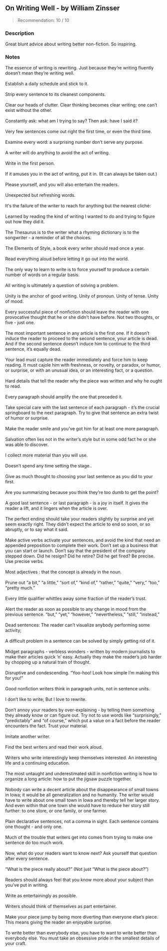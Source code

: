 ## On Writing Well - by William Zinsser
> Recommendation: 10 / 10
    
### Description
Great blunt advice about writing better non-fiction. So inspiring.
    
### Notes
The essence of writing is rewriting. Just because they’re writing fluently doesn’t mean they’re writing well.<br>
<br>
Establish a daily schedule and stick to it.<br>
<br>
Strip every sentence to its cleanest components.<br>
<br>
Clear our heads of clutter. Clear thinking becomes clear writing; one can’t exist without the other.<br>
<br>
Constantly ask: what am I trying to say?  Then ask: have I said it?<br>
<br>
Very few sentences come out right the first time, or even the third time.<br>
<br>
Examine every word: a surprising number don’t serve any purpose.<br>
<br>
A writer will do anything to avoid the act of writing.<br>
<br>
Write in the first person.<br>
<br>
If it amuses you in the act of writing, put it in. (It can always be taken out.)<br>
<br>
Please yourself, and you will also entertain the readers.<br>
<br>
Unexpected but refreshing words.<br>
<br>
It's the failure of the writer to reach for anything but the nearest cliché:<br>
<br>
Learned by reading the kind of writing I wanted to do and trying to figure out how they did it.<br>
<br>
The Thesaurus is to the writer what a rhyming dictionary is to the songwriter - a reminder of all the choices.<br>
<br>
The Elements of Style, a book every writer should read once a year.<br>
<br>
Read everything aloud before letting it go out into the world.<br>
<br>
The only way to learn to write is to force yourself to produce a certain number of words on a regular basis.<br>
<br>
All writing is ultimately a question of solving a problem.<br>
<br>
Unity is the anchor of good writing.  Unity of pronoun.  Unity of tense.  Unity of mood.<br>
<br>
Every successful piece of nonfiction should leave the reader with one provocative thought that he or she didn’t have before.  Not two thoughts, or five - just one.<br>
<br>
The most important sentence in any article is the first one. If it doesn’t induce the reader to proceed to the second sentence, your article is dead. And if the second sentence doesn’t induce him to continue to the third sentence, it’s equally dead.<br>
<br>
Your lead must capture the reader immediately and force him to keep reading. It must cajole him with freshness, or novelty, or paradox, or humor, or surprise, or with an unusual idea, or an interesting fact, or a question.<br>
<br>
Hard details that tell the reader why the piece was written and why he ought to read.<br>
<br>
Every paragraph should amplify the one that preceded it.<br>
<br>
Take special care with the last sentence of each paragraph - it’s the crucial springboard to the next paragraph. Try to give that sentence an extra twist of humor or surprise.<br>
<br>
Make the reader smile and you’ve got him for at least one more paragraph.<br>
<br>
Salvation often lies not in the writer’s style but in some odd fact he or she was able to discover.<br>
<br>
I collect more material than you will use.<br>
<br>
Doesn’t spend any time setting the stage..<br>
<br>
Give as much thought to choosing your last sentence as you did to your first.<br>
<br>
Are you summarizing because you think they’re too dumb to get the point?<br>
<br>
A good last sentence - or last paragraph - is a joy in itself. It gives the reader a lift, and it lingers when the article is over.<br>
<br>
The perfect ending should take your readers slightly by surprise and yet seem exactly right. They didn’t expect the article to end so soon, or so abruptly, or to say what it said.<br>
<br>
Make active verbs activate your sentences, and avoid the kind that need an appended preposition to complete their work. Don’t set up a business that you can start or launch. Don’t say that the president of the company stepped down. Did he resign? Did he retire? Did he get fired? Be precise. Use precise verbs.<br>
<br>
Most adjectives : that the concept is already in the noun.<br>
<br>
Prune out “a bit,” “a little,” “sort of,” “kind of,” “rather,” “quite,” “very,” “too,” “pretty much.”<br>
<br>
Every little qualifier whittles away some fraction of the reader’s trust.<br>
<br>
Alert the reader as soon as possible to any change in mood from the previous sentence.  “but,” “yet,” “however,” “nevertheless,” “still,” “instead,”<br>
<br>
Dead sentences: The reader can’t visualize anybody performing some activity;<br>
<br>
A difficult problem in a sentence can be solved by simply getting rid of it.<br>
<br>
Midget paragraphs - verbless wonders - written by modern journalists to make their articles quick ’n’ easy. Actually they make the reader’s job harder by chopping up a natural train of thought.<br>
<br>
Disruptive and condescending. “Yoo-hoo! Look how simple I’m making this for you!”<br>
<br>
Good nonfiction writers think in paragraph units, not in sentence units.<br>
<br>
I don’t like to write; But I love to rewrite.<br>
<br>
Don’t annoy your readers by over-explaining - by telling them something they already know or can figure out. Try not to use words like “surprisingly,” “predictably” and “of course,” which put a value on a fact before the reader encounters the fact. Trust your material.<br>
<br>
Imitate another writer.<br>
<br>
Find the best writers and read their work aloud.<br>
<br>
Writers who write interestingly keep themselves interested.  An interesting life and a continuing education.<br>
<br>
The most untaught and underestimated skill in nonfiction writing is how to organize a long article: how to put the jigsaw puzzle together.<br>
<br>
Nobody can write a decent article about the disappearance of small towns in Iowa; it would be all generalization and no humanity. The writer would have to write about one small town in Iowa and thereby tell her larger story.  And even within that one town she would have to reduce her story still further: to one store, or one family, or one farmer.<br>
<br>
Plain declarative sentences, not a comma in sight. Each sentence contains one thought - and only one.<br>
<br>
Much of the trouble that writers get into comes from trying to make one sentence do too much work.<br>
<br>
Now, what do your readers want to know next? Ask yourself that question after every sentence.<br>
<br>
“What is the piece really about?” (Not just “What is the piece about?”)<br>
<br>
Readers should always feel that you know more about your subject than you’ve put in writing.<br>
<br>
Write as entertainingly as possible.<br>
<br>
Writers should think of themselves as part entertainer.<br>
<br>
Make your piece jump by being more diverting than everyone else’s piece.  This means giving the reader an enjoyable surprise.  <br>
<br>
To write better than everybody else, you have to want to write better than everybody else. You must take an obsessive pride in the smallest details of your craft.
